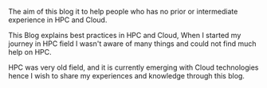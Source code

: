 The aim of this blog it to help people who has no prior or intermediate experience in HPC and Cloud.

This Blog explains best practices in HPC and Cloud, When I started my journey in HPC field I wasn't aware of many things and could not find much help on HPC.

HPC was very old field, and it is currently emerging with Cloud technologies hence I wish to share my experiences and knowledge through this blog.

